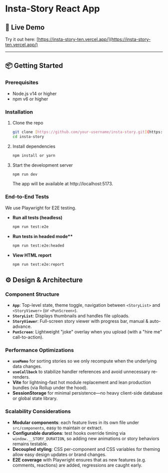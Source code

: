 # Insta-Story React App

## 🚀 Live Demo

Try it out here: [https://insta-story-ten.vercel.app/](https://insta-story-ten.vercel.app/)

---

## 📦 Getting Started

### Prerequisites

- Node.js v14 or higher
- npm v6 or higher

### Installation

1. Clone the repo
   ```bash
   git clone [https://github.com/your-username/insta-story.git](https://github.com/your-username/insta-story.git)
   cd insta-story
   ```
2. Install dependencies
   ```bash
   npm install or yarn
   ```
3. Start the development server
   ```bash
   npm run dev
   ```
   The app will be available at http://localhost:5173.

### End-to-End Tests

We use Playwright for E2E testing.

- **Run all tests (headless)**
  ```bash
  npm run test:e2e
  ```
- **Run tests in headed mode\*\***
  ```bash
  npm run test:e2e:headed
  ```
- **View HTML report**
  ```bash
  npm run test:e2e:report
  ```

## ⚙️ Design & Architecture

### Component Structure

- **`App`**: Top-level state, theme toggle, navigation between `<StoryList>` and `<StoryViewer>` (or `<PunScreen>`).
- **`StoryList`**: Displays thumbnails and handles file uploads.
- **`StoryViewer`**: Full-screen story viewer with progress bar, manual & auto-advance.
- **`PunScreen`**: Lightweight "joke" overlay when you upload (with a "hire me" call-to-action).

### Performance Optimizations

- **`useMemo`** for sorting stories so we only recompute when the underlying data changes.
- **`useCallback`** to stabilize handler references and avoid unnecessary re-renders.
- **Vite** for lightning-fast hot module replacement and lean production bundles (via Rollup under the hood).
- **SessionStorage** for minimal persistence—no heavy client-side database or global state library.

### Scalability Considerations

- **Modular components**: each feature lives in its own file under `src/components`, easy to maintain or extract.
- **Configurable durations**: test hooks override timing via `window.__STORY_DURATION`, so adding new animations or story behaviors remains testable.
- **Decoupled styling**: CSS per-component and CSS variables for theming allow easy design updates or brand changes.
- **E2E coverage** with Playwright ensures that as new features (e.g. comments, reactions) are added, regressions are caught early.
